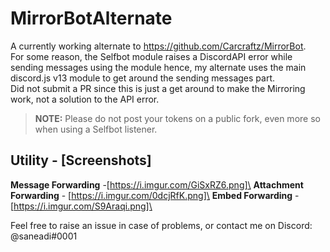 # MirrorBotAlternate

A currently working alternate to https://github.com/Carcraftz/MirrorBot. \
For some reason, the Selfbot module raises a DiscordAPI error while sending messages using the module hence, my alternate uses the main discord.js v13 module to get around the sending messages part.\
Did not submit a PR since this is just a get around to make the Mirroring work, not a solution to the API error.

> **NOTE:** Please do not post your tokens on a public fork, even more so when using a Selfbot listener.

## Utility - [Screenshots]
**Message Forwarding** -[https://i.imgur.com/GiSxRZ6.png]\
**Attachment Forwarding** - [https://i.imgur.com/0dcjRfK.png]\
**Embed Forwarding** - [https://i.imgur.com/S9Araqi.png]\

Feel free to raise an issue in case of problems, or contact me on Discord: @saneadi#0001
